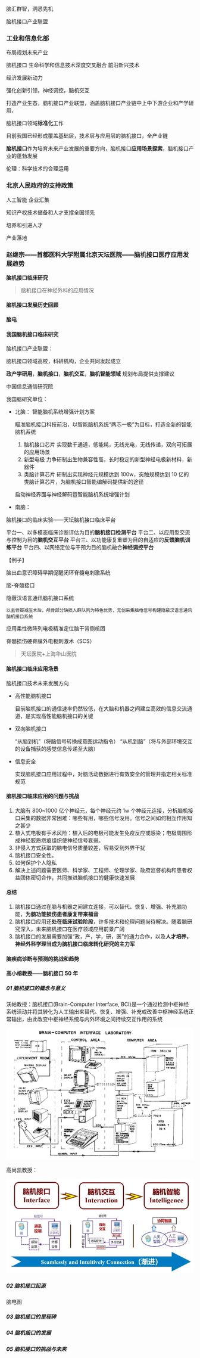 脑汇群智，洞悉先机

脑机接口产业联盟

### 工业和信息化部

布局规划未来产业

脑机接口 生命科学和信息技术深度交叉融合 前沿新兴技术

经济发展新动力

强化创新引领，神经调控，脑机交互

打造产业生态，脑机接口产业联盟，涵盖脑机接口产业链中上中下游企业和产学研用，

脑机接口领域**标准化**工作

目前我国已经形成覆盖基础层，技术层与应用层的脑机接口，全产业链

**脑机接口**作为培育未来产业发展的重要方向，脑机接口**应用场景探索**，脑机接口产业的蓬勃发展

伦理：科学技术的合理运用

### 北京人民政府的支持政策

人工智能 企业汇集

知识产权技术储备和人才支撑全国领先

培养和引进人才

产业落地

### 赵继宗——首都医科大学附属北京天坛医院——脑机接口医疗应用发展趋势

**脑机接口临床研究**

> 脑机接口在神经外科的应用情况

#### 脑机接口发展历史回顾

**脑电**

#### 我国脑机接口临床研究

脑机接口产业联盟：

脑机接口领域高校，科研机构，企业共同发起成立

**政产学研用**，**脑机接口**，**脑机交互**，**脑机智能领域** 规划布局提供支撑建议

中国信息通信研究院

我国脑研究单位：

-   北脑： 智能脑机系统增强计划方案

    瞄准脑机接口科技前沿，以智能脑机系统“两芯一极”为目标，打造全新的智能脑机系统

    1. 脑机接口芯片
       实现数千通道，低能耗，无线充电，无线传递，双向可拓展的应用场景
    2. 新型电极
       力争研制出生物兼容性高，长时稳定的新型神经电极新材料，新器件
    3. 类脑计算芯片
       研制出实现神经元规模达到 100w，突触规模达到 10 亿的类脑计算芯片，为脑机接口智能编解码提供新的途径

    启动神经界面与神经解码暨智能脑机系统增强计划

-   南脑：

脑机接口的临床实验——天坛脑机接口临床平台

平台一、以多模态临床诊断评估为目的**脑机接口检测平台**
平台二、以应用型交流与控制为目的**脑机交互平台**
平台三、以功能康复重塑为目的自适应的**反馈脑机训练平台**
平台四、以网络定位与干预为目的脑机融合**神经调控平台**

【例子】

脑出血意识障碍早期促醒闭环脊髓电刺激系统

脑-脊髓接口

隐蔽汉语言通讯脑机接口系统

    以去骨瓣减压术后，颅骨部分缺损人群队列为特色优势，无创采集脑电信号构建隐蔽汉语言通讯脑机接口系统

应用柔性微阵列电极精准定位脑干背侧核团

脊髓损伤硬脊膜外电极刺激术（SCS）

> 天坛医院+上海华山医院

#### 脑机接口临床应用场景

脑机接口技术未来发展方向

-   高性能脑机接口

    目前脑机接口的通信速率仍然较低，在大脑和机器之间建立高效的信息交流通道，是实现高性能脑机接口的关键

-   双向脑机接口

    “从脑到机”（将脑信号转换成意图运动指令）
    “从机到脑”（将与外部环境交互的设备捕获的感觉信息传递至大脑）

-   信息安全

    实现脑机接口应用过程中，对脑活动数据进行有效安全的管理并指定相关标准规范

#### 脑机接口临床应用的问题与挑战

1. 大脑有 800~1000 亿个神经元，每个神经元约 1w 个神经元连接，分析脑机接口采集的数据非常困难：哪些有用，哪些信号没用。信号之间如何相互作用知之甚少
2. 植入式电极有手术风险：植入后的电极可能发生免疫反应或感染；电极周围形成神经胶质疤痕组织使神经信号衰弱。
3. 非侵入方式获取的脑电信号质量较差，容易受到外界干扰
4. 脑机接口安全性。
5. 如何保护个人隐私
6. 解决上述问题需要医师、科学家、工程师、伦理学家、政府监督机构和患者权益团体密切合作，共同推进脑机接口的健康快速发展

#### 总结

1. 脑机接口通过在脑与机器之间建立连接，可以替代、恢复、增强、补充脑功能，**为脑功能损伤患者康复带来福音**
2. 脑机接口应用还**处在临床试验阶段**，许多技术和伦理问题尚待解决。随着脑研究深入，未来脑机接口在医疗领域应用前景广阔
3. 脑机接口的发展需要加强“政，产，学，研，医”的通力合作，以及**人才培养，神经外科学理当成为脑机接口临床转化研究的主力军**

#### 脑疾病诊断与预测的挑战和趋势

#### 高小榕教授——脑机接口 50 年

##### 01 脑机接口的概念与意义

沃帕教授：脑机接口(Brain-Computer Interface, BCI)是一个通过检测中枢神经系统活动并将其转化为人工输出来替代、恢复、增强、补充或改善中枢神经系统正常输出，由此改变中枢神经系统与内外环境之间持续交互作用的系统

![](./images/QQ截图20230601163707.png)

高尚凯教授：

![](./images/QQ截图20230601162950.png)



##### 02 脑机接口起源

脑电图



##### 03 脑机接口的里程碑

##### 04 脑机接口的发展

##### 05 脑机接口的挑战与未来
